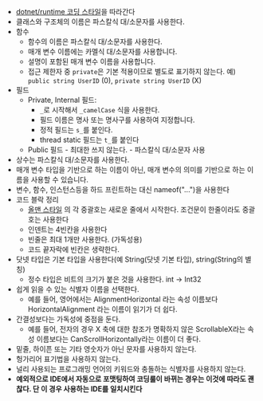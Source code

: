 - [dotnet/runtime 코딩 스타일](https://github.com/dotnet/runtime/blob/main/docs/coding-guidelines/coding-style.md)을 따라간다
- 클래스와 구조체의 이름은 파스칼식 대/소문자를 사용한다.
- 함수
    - 함수의 이름은 파스칼식 대/소문자를 사용한다.
	- 매개 변수 이름에는 카멜식 대/소문자를 사용합니다.
	- 설명이 포함된 매개 변수 이름을 사용합니다.
	- 접근 제한자 중 `private`은 기본 적용이므로 별도로 표기하지 않는다. 예) `public string UserID` (0), `private string UserID` (X)
- 필드 
    - Private, Internal 필드:	 
	    - `_`로 시작해서 `_camelCase` 식을 사용한다.
	    - 필드 이름은 명사 또는 명사구를 사용하여 지정합니다.
		- 정적 필드는 `s_`를 붙인다.
		- thread static 필드는 `t_`를 붙인다
    - Public 필드
     	   - 최대한 쓰지 않는다. 
     	   - 파스칼식 대/소문자 사용
- 상수는 파스칼식 대/소문자를 사용한다.
- 매개 변수 타입을 기반으로 하는 이름이 아닌, 매개 변수의 의미를 기반으로 하는 이름을 사용할 수 있습니다.
- 변수, 함수, 인스턴스등을 하드 프린트하는 대신 nameof("...")을 사용한다 
- 코드 블락 정리
	- [올맨 스타일](http://en.wikipedia.org/wiki/Indent_style#Allman_style) 의 각 중괄호는 새로운 줄에서 시작한다. 조건문이 한줄이라도 중괄호는 사용한다
	- 인덴트는 4빈칸을 사용한다
	- 빈줄은 최대 1개만 사용한다. (가독성용)
	- 코드 끝자락에 빈칸은 생략한다. 
- 닷넷 타입은 기본 타입을 사용한다(예 String(닷넷 기본 타입), string(String의 별칭)
    - 정수 타입은 비트의 크기가 붙은 것을 사용한다. int -> Int32
- 쉽게 읽을 수 있는 식별자 이름을 선택한다. 
    - 예를 들어, 영어에서는 AlignmentHorizontal 라는 속성 이름보다 HorizontalAlignment 라는 이름이 읽기가 더 쉽다.
- 간결성보다는 가독성에 중점을 둔다. 
    - 예를 들어, 전자의 경우 X 축에 대한 참조가 명확하지 않은 ScrollableX라는 속성 이름보다는 CanScrollHorizontally라는 이름이 더 좋다.
- 밑줄, 하이픈 또는 기타 영숫자가 아닌 문자를 사용하지 않는다.
- 헝가리어 표기법을 사용하지 않는다.
- 널리 사용되는 프로그래밍 언어의 키워드와 충돌하는 식별자를 사용하지 않는다.
- **예외적으로 IDE에서 자동으로 포맷팅하여 코딩룰이 바뀌는 경우는 이것에 따라도 괜찮다. 단 이 경우 사용하는 IDE를 일치시킨다**

